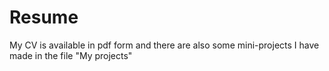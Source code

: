 # Resume

My CV is available in pdf form and there are also some mini-projects I have made in the file "My projects"
